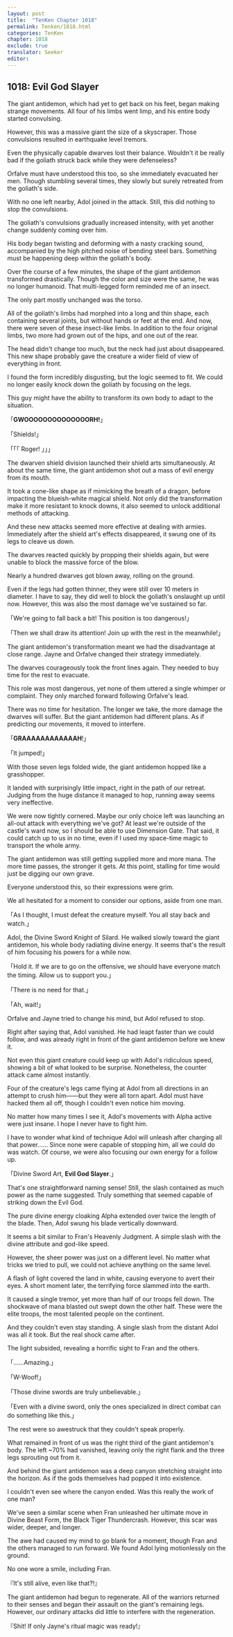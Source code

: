 ```yaml
---
layout: post
title:  "TenKen Chapter 1018"
permalink: Tenken/1018.html
categories: TenKen
chapter: 1018
exclude: true
translator: Seeker
editor: 
---
```

<h2>1018: Evil God Slayer</h2>

The giant antidemon, which had yet to get back on his feet, began making strange movements. All four of his limbs went limp, and his entire body started convulsing.

However, this was a massive giant the size of a skyscraper. Those convulsions resulted in earthquake level tremors.

Even the physically capable dwarves lost their balance. Wouldn't it be really bad if the goliath struck back while they were defenseless?

Orfalve must have understood this too, so she immediately evacuated her men. Though stumbling several times, they slowly but surely retreated from the goliath's side.

With no one left nearby, Adol joined in the attack. Still, this did nothing to stop the convulsions.

The goliath's convulsions gradually increased intensity, with yet another change suddenly coming over him.

His body began twisting and deforming with a nasty cracking sound, accompanied by the high pitched noise of bending steel bars. Something must be happening deep within the goliath's body.

Over the course of a few minutes, the shape of the giant antidemon transformed drastically. Though the color and size were the same, he was no longer humanoid. That multi-legged form reminded me of an insect.

The only part mostly unchanged was the torso.

All of the goliath's limbs had morphed into a long and thin shape, each containing several joints, but without hands or feet at the end. And now, there were seven of these insect-like limbs. In addition to the four original limbs, two more had grown out of the hips, and one out of the rear.

The head didn't change too much, but the neck had just about disappeared. This new shape probably gave the creature a wider field of view of everything in front.

I found the form incredibly disgusting, but the logic seemed to fit. We could no longer easily knock down the goliath by focusing on the legs.

This guy might have the ability to transform its own body to adapt to the situation.

「**GWOOOOOOOOOOOOOORH!**」

「Shields!」

「「「 Roger! 」」」

The dwarven shield division launched their shield arts simultaneously. At about the same time, the giant antidemon shot out a mass of evil energy from its mouth.

It took a cone-like shape as if mimicking the breath of a dragon, before impacting the blueish-white magical shield. Not only did the transformation make it more resistant to knock downs, it also seemed to unlock additional methods of attacking.

And these new attacks seemed more effective at dealing with armies. Immediately after the shield art's effects disappeared, it swung one of its legs to cleave us down.

The dwarves reacted quickly by propping their shields again, but were unable to block the massive force of the blow.

Nearly a hundred dwarves got blown away, rolling on the ground.

Even if the legs had gotten thinner, they were still over 10 meters in diameter. I have to say, they did well to block the goliath's onslaught up until now. However, this was also the most damage we've sustained so far.

「We're going to fall back a bit! This position is too dangerous!」

「Then we shall draw its attention! Join up with the rest in the meanwhile!」

The giant antidemon's transformation meant we had the disadvantage at close range. Jayne and Orfalve changed their strategy immediately.

The dwarves courageously took the front lines again. They needed to buy time for the rest to evacuate.

This role was most dangerous, yet none of them uttered a single whimper or complaint. They only marched forward following Orfalve's lead.

There was no time for hesitation. The longer we take, the more damage the dwarves will suffer. But the giant antidemon had different plans. As if predicting our movements, it moved to interfere.

「**GRAAAAAAAAAAAAH**!」

「It jumped!」

With those seven legs folded wide, the giant antidemon hopped like a grasshopper.

It landed with surprisingly little impact, right in the path of our retreat. Judging from the huge distance it managed to hop, running away seems very ineffective.

We were now tightly cornered. Maybe our only choice left was launching an all-out attack with everything we've got? At least we're outside of the castle's ward now, so I should be able to use Dimension Gate. That said, it could catch up to us in no time, even if I used my space-time magic to transport the whole army.

The giant antidemon was still getting supplied more and more mana. The more time passes, the stronger it gets. At this point, stalling for time would just be digging our own grave.

Everyone understood this, so their expressions were grim.

We all hesitated for a moment to consider our options, aside from one man.

「As I thought, I must defeat the creature myself. You all stay back and watch.」

Adol, the Divine Sword Knight of Silard. He walked slowly toward the giant antidemon, his whole body radiating divine energy. It seems that's the result of him focusing his powers for a while now.

「Hold it. If we are to go on the offensive, we should have everyone match the timing. Allow us to support you.」

「There is no need for that.」

「Ah, wait!」

Orfalve and Jayne tried to change his mind, but Adol refused to stop.

Right after saying that, Adol vanished. He had leapt faster than we could follow, and was already right in front of the giant antidemon before we knew it.

Not even this giant creature could keep up with Adol's ridiculous speed, showing a bit of what looked to be surprise. Nonetheless, the counter attack came almost instantly.

Four of the creature's legs came flying at Adol from all directions in an attempt to crush him――but they were all torn apart. Adol must have hacked them all off, though I couldn't even notice him moving.

No matter how many times I see it, Adol's movements with Alpha active were just insane. I hope I never have to fight him.

I have to wonder what kind of technique Adol will unleash after charging all that power…… Since none were capable of stopping him, all we could do was watch. Of course, we were also focusing our own energy for a follow up.

「Divine Sword Art, **Evil God Slayer**.」

That's one straightforward naming sense! Still, the slash contained as much power as the name suggested. Truly something that seemed capable of striking down the Evil God.

The pure divine energy cloaking Alpha extended over twice the length of the blade. Then, Adol swung his blade vertically downward.

It seems a bit similar to Fran's Heavenly Judgment. A simple slash with the divine attribute and god-like speed.

However, the sheer power was just on a different level. No matter what tricks we tried to pull, we could not achieve anything on the same level.

A flash of light covered the land in white, causing everyone to avert their eyes. A short moment later, the terrifying force slammed into the earth.

It caused a single tremor, yet more than half of our troops fell down. The shockwave of mana blasted out swept down the other half. These were the elite troops, the most talented people on the continent.

And they couldn't even stay standing. A single slash from the distant Adol was all it took. But the real shock came after.

The light subsided, revealing a horrific sight to Fran and the others.

「……Amazing.」

「W-Woof!」

「Those divine swords are truly unbelievable.」

「Even with a divine sword, only the ones specialized in direct combat can do something like this.」

The rest were so awestruck that they couldn't speak properly.

What remained in front of us was the right third of the giant antidemon's body. The left ~70% had vanished, leaving only the right flank and the three legs sprouting out from it.

And behind the giant antidemon was a deep canyon stretching straight into the horizon. As if the gods themselves had popped it into existence.

I couldn't even see where the canyon ended. Was this really the work of one man?

We've seen a similar scene when Fran unleashed her ultimate move in Divine Beast Form, the Black Tiger Thundercrash. However, this scar was wider, deeper, and longer.

The awe had caused my mind to go blank for a moment, though Fran and the others managed to run forward. We found Adol lying motionlessly on the ground.

No one wore a smile, including Fran.

『It's still alive, even like that?!』

The giant antidemon had begun to regenerate. All of the warriors returned to their senses and began their assault on the giant's remaining legs. However, our ordinary attacks did little to interfere with the regeneration.

『Shit! If only Jayne's ritual magic was ready!』



